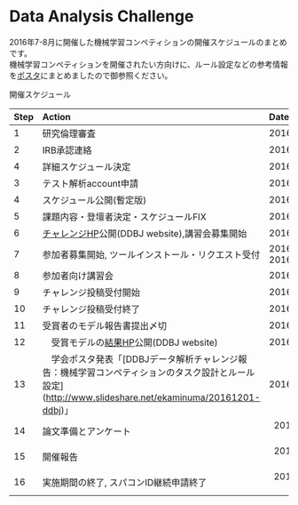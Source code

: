 # Data Analysis Challenge

2016年7-8月に開催した機械学習コンペティションの開催スケジュールのまとめです。        
機械学習コンペティションを開催されたい方向けに、ルール設定などの参考情報を[ポスタ](http://www.slideshare.net/ekaminuma/20161201-ddbj)にまとめましたので御参照ください。

開催スケジュール

|Step| Action       | Date      |  Description |
|:-----|:-----------|:------------|:-------------|
|1| 研究倫理審査| 2016/3/15  |      x    |
|2| IRB承認連絡 | 2016/3/30  |    x    |
|4| 詳細スケジュール決定 |  2016/4/1-8    |  x        |
|3| テスト解析account申請 | 2016/4/11 |    x      |
|4| スケジュール公開(暫定版)　| 2016/4/19 | x |
|5| 課題内容・登壇者決定・スケジュールFIX  | 2016/4/28           |   x       |
|6| [チャレンジHP](http://www.ddbj.nig.ac.jp/ddbj-challenge2016-j.html)公開(DDBJ website),講習会募集開始 |    2016/6/27    |    x    |
|7| 参加者募集開始, ツールインストール・リクエスト受付     |   2016/6/27-2016/8/21   |  x   |
|8 | 参加者向け講習会     |   2016/7/6   | x    |
|9 | チャレンジ投稿受付開始     |   2016/7/6   |  x   |
|10 | チャレンジ投稿受付終了     |   2016/8/31   |  x   |
|11 | 受賞者のモデル報告書提出〆切     |   2016/9/25   | x   |
|12 |　受賞モデルの[結果HP](http://www.ddbj.nig.ac.jp/whatsnew/wn160930-j.html)公開(DDBJ website)   |   2016/9/30   | x   |
|13 |　学会ポスタ発表「[DDBJデータ解析チャレンジ報告：機械学習コンペティションのタスク設計とルール設定] (http://www.slideshare.net/ekaminuma/20161201-ddbj)」   |   2016/12/1   | x   |
|14 | 論文準備とアンケート    |   2017/1/31   |   |
|15 | 開催報告   |   2017/2/27   |    |
|16 | 実施期間の終了, スパコンID継続申請終了   |   2017/3/31   |    |
